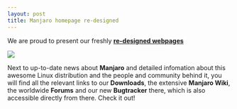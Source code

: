 ```yaml
---
layout: post
title: Manjaro homepage re-designed
---
```


We are proud to present our freshly [**re-designed webpages**](https://manjaro.org/news/)

<img src="http://manjaro.github.io/images/homepage_new.jpg">

Next to up-to-date news about **Manjaro** and detailed infomation about this awesome Linux distribution and the people and community behind it, you will find all the relevant links to our **Downloads**, the extensive **Manjaro Wiki**, the worldwide **Forums** and our new **Bugtracker** there, which is also accessible directly from there.
Check it out!